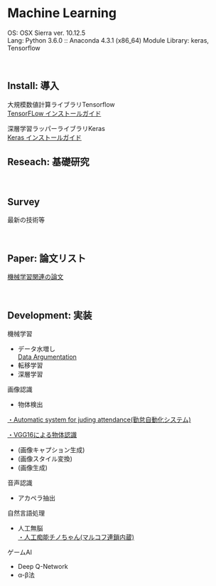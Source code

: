 # Machine Learning

OS: OSX Sierra ver. 10.12.5<br>
Lang: Python 3.6.0 :: Anaconda 4.3.1 (x86_64)
Module Library: keras, Tensorflow<br>

<br>

## Install: 導入<br>

大規模数値計算ライブラリTensorflow<br>
[TensorFLow インストールガイド](https://github.com/xxxHAL/machine-learning/tree/master/install/install-tensorflow)

深層学習ラッパーライブラリKeras<br>
[Keras インストールガイド](https://github.com/xxxHAL/machine-learning/tree/master/install/install-keras)

## Reseach: 基礎研究<br>

<br>

## Survey<br>

最新の技術等<br>


<br>

## Paper: 論文リスト<br>

[機械学習関連の論文]()<br>

<br>


## Development: 実装<br>

機械学習
- データ水増し<br>
[Data Argumentation](https://github.com/whitetokyo/r-d/tree/master/machine-learning/data-argumentation)
- 転移学習
- 深層学習

画像認識
- 物体検出<br>

[・Automatic system for juding attendance(勤怠自動化システム)](https://github.com/whitetokyo/R_D/tree/master/Machine_Learning/ASJA)<br>

[・VGG16による物体認識](https://github.com/xxxHAL/vgg16)<br>

- (画像キャプション生成)
- (画像スタイル変換)
- (画像生成)

音声認識
- アカペラ抽出

自然言語処理
- 人工無脳<br>
[・人工痴能チノちゃん(マルコフ連鎖内蔵)](https://github.com/whitetokyo/r-d/tree/master/machine-learning/nobrain-chino)

ゲームAI
- Deep Q-Network
- α-β法




